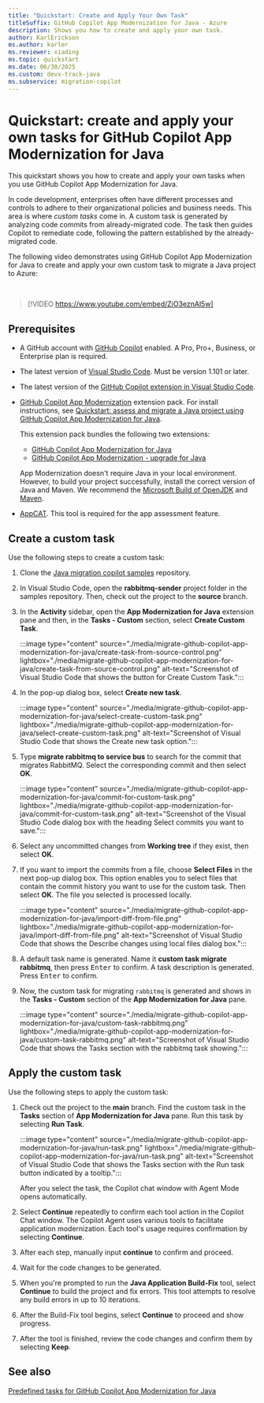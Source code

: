```yaml
---
title: "Quickstart: Create and Apply Your Own Task"
titleSuffix: GitHub Copilot App Modernization for Java - Azure
description: Shows you how to create and apply your own task.
author: KarlErickson
ms.author: karler
ms.reviewer: xiading
ms.topic: quickstart
ms.date: 06/30/2025
ms.custom: devx-track-java
ms.subservice: migration-copilot
---
```


# Quickstart: create and apply your own tasks for GitHub Copilot App Modernization for Java

This quickstart shows you how to create and apply your own tasks when you use GitHub Copilot App Modernization for Java.

In code development, enterprises often have different processes and controls to adhere to their organizational policies and business needs. This area is where *custom tasks* come in. A custom task is generated by analyzing code commits from already-migrated code. The task then guides Copilot to remediate code, following the pattern established by the already-migrated code.

The following video demonstrates using GitHub Copilot App Modernization for Java to create and apply your own custom task to migrate a Java project to Azure:

<br>

> [!VIDEO https://www.youtube.com/embed/ZiO3eznAl5w]

## Prerequisites

- A GitHub account with [GitHub Copilot](https://github.com/features/copilot) enabled. A Pro, Pro+, Business, or Enterprise plan is required.
- The latest version of [Visual Studio Code](https://code.visualstudio.com/). Must be version 1.101 or later.
- The latest version of the [GitHub Copilot extension in Visual Studio Code](https://code.visualstudio.com/docs/copilot/overview).
- [GitHub Copilot App Modernization](https://marketplace.visualstudio.com/items?itemName=vscjava.vscode-app-mod-pack) extension pack. For install instructions, see [Quickstart: assess and migrate a Java project using GitHub Copilot App Modernization for Java](migrate-github-copilot-app-modernization-for-java-quickstart-assess-migrate.md).

  This extension pack bundles the following two extensions:
  - [GitHub Copilot App Modernization for Java](migrate-github-copilot-app-modernization-for-java.md)
  - [GitHub Copilot App Modernization - upgrade for Java](/java/upgrade/overview)

  App Modernization doesn't require Java in your local environment. However, to build your project successfully, install the correct version of Java and Maven. We recommend the [Microsoft Build of OpenJDK](/java/openjdk/) and [Maven](https://maven.apache.org/download.cgi).

- [AppCAT](/azure/migrate/appcat/java). This tool is required for the app assessment feature.

## Create a custom task

Use the following steps to create a custom task:

1. Clone the [Java migration copilot samples](https://github.com/Azure-Samples/java-migration-copilot-samples) repository.

1. In Visual Studio Code, open the **rabbitmq-sender** project folder in the samples repository. Then, check out the project to the **source** branch.

1. In the **Activity** sidebar, open the **App Modernization for Java** extension pane and then, in the **Tasks - Custom** section, select **Create Custom Task**.

   :::image type="content" source="./media/migrate-github-copilot-app-modernization-for-java/create-task-from-source-control.png" lightbox="./media/migrate-github-copilot-app-modernization-for-java/create-task-from-source-control.png" alt-text="Screenshot of Visual Studio Code that shows the button for Create Custom Task.":::

1. In the pop-up dialog box, select **Create new task**.

   :::image type="content" source="./media/migrate-github-copilot-app-modernization-for-java/select-create-custom-task.png" lightbox="./media/migrate-github-copilot-app-modernization-for-java/select-create-custom-task.png" alt-text="Screenshot of Visual Studio Code that shows the Create new task option.":::

1. Type **migrate rabbitmq to service bus** to search for the commit that migrates RabbitMQ. Select the corresponding commit and then select **OK**.

   :::image type="content" source="./media/migrate-github-copilot-app-modernization-for-java/commit-for-custom-task.png" lightbox="./media/migrate-github-copilot-app-modernization-for-java/commit-for-custom-task.png" alt-text="Screenshot of the Visual Studio Code dialog box with the heading Select commits you want to save.":::

1. Select any uncommitted changes from **Working tree** if they exist, then select **OK**.

1. If you want to import the commits from a file, choose **Select Files** in the next pop-up dialog box. This option enables you to select files that contain the commit history you want to use for the custom task. Then select **OK**. The file you selected is processed locally.

   :::image type="content" source="./media/migrate-github-copilot-app-modernization-for-java/import-diff-from-file.png" lightbox="./media/migrate-github-copilot-app-modernization-for-java/import-diff-from-file.png" alt-text="Screenshot of Visual Studio Code that shows the Describe changes using local files dialog box.":::

1. A default task name is generated. Name it **custom task migrate rabbitmq**, then press <kbd>Enter</kbd> to confirm. A task description is generated. Press <kbd>Enter</kbd> to confirm.

1. Now, the custom task for migrating `rabbitmq` is generated and shows in the **Tasks - Custom** section of the **App Modernization for Java** pane.

   :::image type="content" source="./media/migrate-github-copilot-app-modernization-for-java/custom-task-rabbitmq.png" lightbox="./media/migrate-github-copilot-app-modernization-for-java/custom-task-rabbitmq.png" alt-text="Screenshot of Visual Studio Code that shows the Tasks section with the rabbitmq task showing.":::

## Apply the custom task

Use the following steps to apply the custom task:

1. Check out the project to the **main** branch. Find the custom task in the **Tasks** section of **App Modernization for Java** pane. Run this task by selecting **Run Task**.

   :::image type="content" source="./media/migrate-github-copilot-app-modernization-for-java/run-task.png" lightbox="./media/migrate-github-copilot-app-modernization-for-java/run-task.png" alt-text="Screenshot of Visual Studio Code that shows the Tasks section with the Run task button indicated by a tooltip.":::

   After you select the task, the Copilot chat window with Agent Mode opens automatically.

1. Select **Continue** repeatedly to confirm each tool action in the Copilot Chat window. The Copilot Agent uses various tools to facilitate application modernization. Each tool's usage requires confirmation by selecting **Continue**.

1. After each step, manually input **continue** to confirm and proceed.

1. Wait for the code changes to be generated.

1. When you're prompted to run the **Java Application Build-Fix** tool, select **Continue** to build the project and fix errors. This tool attempts to resolve any build errors in up to 10 iterations.

1. After the Build-Fix tool begins, select **Continue** to proceed and show progress.

1. After the tool is finished, review the code changes and confirm them by selecting **Keep**.

## See also

[Predefined tasks for GitHub Copilot App Modernization for Java](migrate-github-copilot-app-modernization-for-java-predefined-tasks.md)
